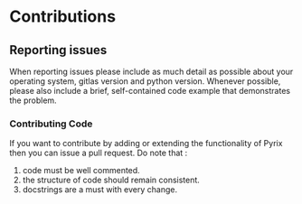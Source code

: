 # Contributions

## Reporting issues
When reporting issues please include as much detail as possible about your operating system, gitlas version and python version. Whenever possible, please also include a brief, self-contained code example that demonstrates the problem.
### Contributing Code
If you want to contribute by adding or extending the functionality of Pyrix then you can issue a pull request.
Do note that :   
1. code must be well commented.  
2. the structure of code should remain consistent.  
3. docstrings are a must with every change.  
